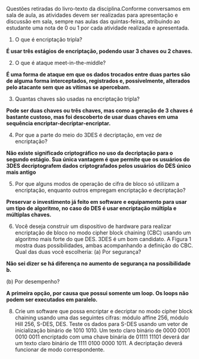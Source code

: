 Questões retiradas do livro-texto da disciplina.Conforme conversamos em sala de aula, as atividades devem ser realizadas para apresentação e discussão em sala, sempre nas aulas das quintas-feiras, atribuindo ao estudante uma nota de 0 ou 1 por cada atividade realizada e apresentada.
1. O que é encriptação tripla?

 **É usar três estágios de encriptação, podendo usar 3 chaves ou 2 chaves.**

2. O que é ataque meet-in-the-middle?

**É uma forma de ataque em que os dados trocados entre duas partes são de alguma forma interceptados, registrados e, possivelmente, alterados pelo atacante sem que as vitimas se apercebam.**

3. Quantas chaves são usadas na encriptação tripla?

**Pode ser duas chaves ou três chaves, mas como a geração de 3 chaves é bastante custoso, mas foi descoberto de usar duas chaves em uma sequência encriptar-decriptar-encriptar.**

4. Por que a parte do meio do 3DES é decriptação, em vez de encriptação?

**Não existe significado criptográfico no uso da decriptação para o segundo estágio. Sua única vantagem é
que permite que os usuários do 3DES decriptografem dados criptografados pelos usuários do DES único mais
antigo**

5. Por que alguns modos de operação de cifra de bloco só utilizam a encriptação, enquanto outros empregam encriptação e decriptação?

**Preservar o investimento já feito em software e equipamento para usar um tipo de algoritmo, no caso do DES é usar encriptação múltipla e múltiplas chaves.**

6. Você deseja construir um dispositivo de hardware para realizar encriptação de bloco no modo cipher block chaining (CBC) usando um algoritmo mais forte do que DES. 3DES é um bom candidato. A Figura 1 mostra duas possibilidades, ambas acompanhando a definição do CBC. Qual das duas você escolheria:
 (a) Por segurança?

**Não sei dizer se há diferença no aumento de segurança na possibilidade b.**

 (b) Por desempenho?

**A primeira opção, por causa que possui somente um loop. Os loops não podem ser executados em paralelo.**

8. Crie um software que possa encriptar e decriptar no modo cipher block chaining usando uma das seguintes cifras: módulo affine 256, módulo Hill 256, S-DES, DES. Teste os dados para S-DES usando um vetor de inicialização binário de 1010 1010. Um texto claro binário de 0000 0001 0010 0011 encriptado com uma chave binária de 01111 11101 deverá dar um texto claro binário de 1111 0100 0000 1011. A decriptação deverá funcionar de modo correspondente.

